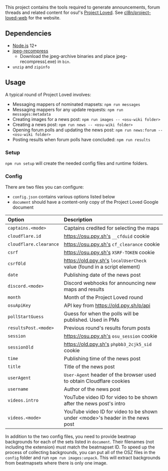 This project contains the tools required to generate announcements, forum threads and related content for osu!'s [Project Loved](https://osu.ppy.sh/wiki/Project_Loved). See [cl8n/project-loved-web](https://github.com/cl8n/project-loved-web) for the website.

## Dependencies

- [Node.js](https://nodejs.org/en/download/) 12+
- [jpeg-recompress](https://github.com/danielgtaylor/jpeg-archive/releases)
  - Download the jpeg-archive binaries and place jpeg-recompress(.exe) in `bin`.
- `unzip` and `zipinfo`

## Usage

A typical round of Project Loved involves:

- Messaging mappers of nominated mapsets: `npm run messages`
- Messaging mappers for any update requests: `npm run messages:metadata`
- Creating images for a news post: `npm run images -- <osu-wiki folder>`
- Creating a news post: `npm run news -- <osu-wiki folder>`
- Opening forum polls and updating the news post: `npm run news:forum -- <osu-wiki folder>`
- Posting results when forum polls have concluded: `npm run results`

### Setup

`npm run setup` will create the needed config files and runtime folders.

### Config

There are two files you can configure:

- `config.json` contains various options listed below
- `document` should have a content-only copy of the Project Loved Google document

| Option | Description |
| :-- | :-- |
| `captains.<mode>` | Captains credited for selecting the maps |
| `cloudflare.id` | https://osu.ppy.sh's `__cfduid` cookie |
| `cloudflare.clearance` | https://osu.ppy.sh's `cf_clearance` cookie |
| `csrf` | https://osu.ppy.sh's `XSRF-TOKEN` cookie |
| `csrfOld` | https://old.ppy.sh's `localUserCheck` value (found in a script element) |
| `date` | Publishing date of the news post |
| `discord.<mode>` | Discord webhooks for announcing new maps and results |
| `month` | Month of the Project Loved round |
| `osuApiKey` | API key from https://old.ppy.sh/p/api |
| `pollStartGuess` | Guess for when the polls will be published. Used in PMs |
| `resultsPost.<mode>` | Previous round's results forum posts |
| `session` | https://osu.ppy.sh's `osu_session` cookie |
| `sessionOld` | https://old.ppy.sh's `phpbb3_2cjk5_sid` cookie |
| `time` | Publishing time of the news post |
| `title` | Title of the news post |
| `userAgent` | `User-Agent` header of the browser used to obtain Cloudflare cookies |
| `username` | Author of the news post |
| `videos.intro` | YouTube video ID for video to be shown after the news post's intro |
| `videos.<mode>` | YouTube video ID for video to be shown under \<mode\>'s header in the news post |

In addition to the two config files, you need to provide beatmap backgrounds for each of the sets listed in `document`. Their filenames (not including the extension) must match the beatmapset ID. To speed up the process of collecting backgrounds, you can put all of the OSZ files in the `config` folder and run `npm run images:unpack`. This will extract backgrounds from beatmapsets where there is only one image.
